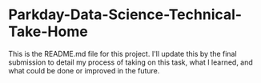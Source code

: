 # Parkday-Data-Science-Technical-Take-Home

This is the README.md file for this project. I'll update this by the final submission to detail my process of taking on this task, what I learned, and what could be done or improved in the future.
